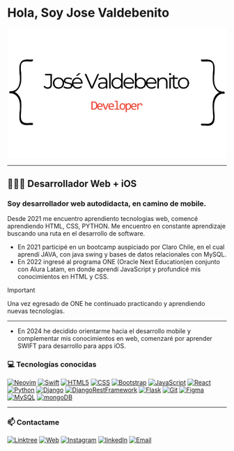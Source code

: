# **Hola, Soy Jose Valdebenito**

![Jose Valdebenito](bannerjv.png "Jose Valdebenito logo")

---

## 👨🏻‍💻 Desarrollador Web + iOS

### Soy desarrollador web autodidacta, en camino de mobile.

Desde 2021 me encuentro aprendiento tecnologias web, comencé aprendiendo HTML, CSS, PYTHON.
Me encuentro en constante aprendizaje buscando una ruta en el desarrollo de software.

- En 2021 participé en un bootcamp auspiciado por Claro Chile, en el cual aprendí JAVA, con java swing y bases de datos relacionales con MySQL.
- En 2022 ingresé al programa ONE (Oracle Next Education)en conjunto con Alura Latam, en donde aprendí JavaScript y profundicé mis conocimientos en HTML y CSS.

> [!IMPORTANT]
> Una vez egresado de ONE he continuado practicando y aprendiendo nuevas tecnologías.

---
- En 2024 he decidido orientarme hacia el desarrollo mobile y complementar mis conocimientos en web, comenzaré por aprender SWIFT para desarrollo para apps iOS.

### ‍💻 Tecnologías conocidas

[![Neovim](https://img.shields.io/badge/neovim-279F3B?style=for-the-badge&logo=neovim&logoColor=white&labelColor=101010)]()
[![Swift](https://img.shields.io/badge/Swift-FE3D0D?style=for-the-badge&logo=swift&logoColor=white&labelColor=101010)]()
[![HTML5](https://img.shields.io/badge/html5-red?style=for-the-badge&logo=html5&logoColor=white&labelColor=101010)]()
[![CSS](https://img.shields.io/badge/css3-01a6fa?style=for-the-badge&logo=Css3&logoColor=white&labelColor=101010)]()
[![Bootstrap](https://img.shields.io/badge/Bootstrap-7826F0?style=for-the-badge&logo=bootstrap&logoColor=white&labelColor=101010)]()
[![JavaScript](https://img.shields.io/badge/javascript-faff00?style=for-the-badge&logo=javascript&logoColor=white&labelColor=101010)]()
[![React](https://img.shields.io/badge/react-00a0ff?style=for-the-badge&logo=react&logoColor=white&labelColor=101010)]()
</br>
[![Python](https://img.shields.io/badge/python-265075?style=for-the-badge&logo=python&logoColor=white&labelColor=101010)]()
[![Django](https://img.shields.io/badge/Django-11422E?style=for-the-badge&logo=django&logoColor=white&labelColor=101010)]()
[![DjangoRestFramework](https://img.shields.io/badge/DjangoRestFramework-b00000?style=for-the-badge&logo=django&logoColor=white&labelColor=101010)]()
[![Flask](https://img.shields.io/badge/flask-101010?style=for-the-badge&logo=flask&logoColor=white&labelColor=101010)]()
[![Git](https://img.shields.io/badge/git-ff000d?style=for-the-badge&logo=git&logoColor=white&labelColor=101010)]()
[![Figma](https://img.shields.io/badge/figma-9600ff?style=for-the-badge&logo=figma&logoColor=white&labelColor=101010)]()
</br>
[![MySQL](https://img.shields.io/badge/mysql-336C97?style=for-the-badge&logo=mysql&logoColor=white&labelColor=101010)]()
[![mongoDB](https://img.shields.io/badge/mongoDB-07a11d?style=for-the-badge&logo=mongodb&logoColor=white&labelColor=101010)]()


---

### 📫 Contactame

[![Linktree](https://img.shields.io/badge/linktree-josevaldebenito-ff?style=for-the-badge&logo=linktree&logoColor=white&labelColor=101010)](https://linktr.ee/josevaldebenito)
[![Web](https://img.shields.io/badge/Web-https://josevaldebenito.up.railway.app-E30F1A?style=for-the-badge&logo=dev.to&logoColor=white&labelColor=101010)](https://josevaldebenito.up.railway.app)
[![Instagram](https://img.shields.io/badge/Instagram-@digival.cl-ff00ae?style=for-the-badge&logo=instagram&logoColor=white&labelColor=101010)](https://instagram.com/digival.cl)
[![linkedIn](https://img.shields.io/badge/linkedin-@jvaldebenitog-blue?style=for-the-badge&logo=linkedin&logoColor=white&labelColor=101010)](https://www.linkedin.com/in/jvaldebenitog/)
[![Email](https://img.shields.io/badge/jvaldebenitog@me.com-email_personal-blue?style=for-the-badge&logo=icloud&logoColor=fff&labelColor=101010)](mailto:jvaldebenitog@me.com)

<!---
JoseValdebenitoG/JoseValdebenitoG is a ✨ special ✨ repository because its `README.md` (this file) appears on your GitHub profile.
You can click the Preview link to take a look at your changes.
--->
